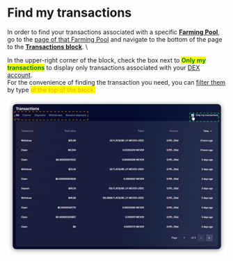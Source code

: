 # Find my transactions

In order to find your transactions associated with a specific [**Farming Pool**](../interface/farming-pools.md), go to the [page of that Farming Pool](../interface/farm-page-user/) and navigate to the bottom of the page to the [**Transactions block**](../interface/farm-page-user/transactions.md). \\

In the upper-right corner of the block, check the box next to <mark style="color:green;">**Only my transactions**</mark> to display only transactions associated with your [DEX account](../../pools/how-to/connect-dex-account.md).\
For the convenience of finding the transaction you need, you can [filter them](../interface/farm-page-user/transactions.md) by type <mark style="color:orange;">at the top of the block.</mark>

![](<../../../.gitbook/assets/image (117).png>)
